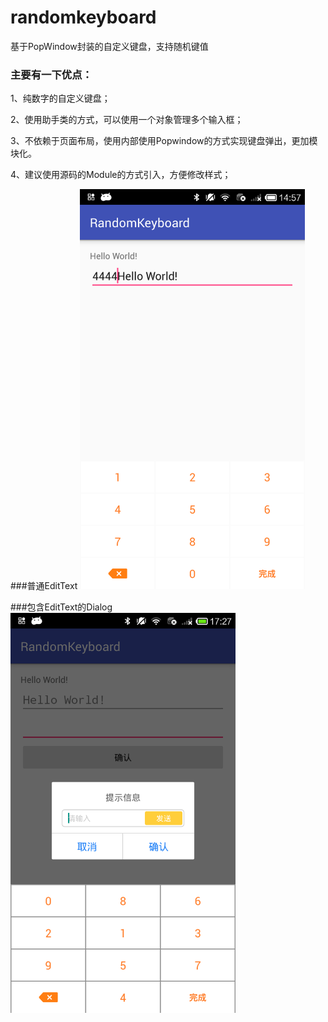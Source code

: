 # randomkeyboard
基于PopWindow封装的自定义键盘，支持随机键值

### 主要有一下优点：

1、纯数字的自定义键盘；

2、使用助手类的方式，可以使用一个对象管理多个输入框；

3、不依赖于页面布局，使用内部使用Popwindow的方式实现键盘弹出，更加模块化。

4、建议使用源码的Module的方式引入，方便修改样式；

###普通EditText
<img src="png/device-2016-05-23-145650.png" width="360" height = "640"/> 

###包含EditText的Dialog
<img src="png/device-2016-05-23-172741.png" width="360" height = "640"/> 
